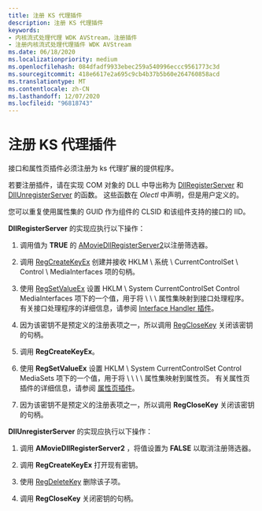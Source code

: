 ```yaml
---
title: 注册 KS 代理插件
description: 注册 KS 代理插件
keywords:
- 内核流式处理代理 WDK AVStream，注册插件
- 注册内核流式处理代理插件 WDK AVStream
ms.date: 06/18/2020
ms.localizationpriority: medium
ms.openlocfilehash: 084dfadf9933ebec259a540996eccc9561773c3d
ms.sourcegitcommit: 418e6617e2a695c9cb4b37b5b60e264760858acd
ms.translationtype: MT
ms.contentlocale: zh-CN
ms.lasthandoff: 12/07/2020
ms.locfileid: "96818743"
---
```

# <a name="registering-ks-proxy-plug-ins"></a>注册 KS 代理插件

接口和属性页插件必须注册为 ks 代理扩展的提供程序。

若要注册插件，请在实现 COM 对象的 DLL 中导出称为 [DllRegisterServer](/windows/win32/api/olectl/nf-olectl-dllregisterserver) 和 [DllUnregisterServer](/windows/win32/api/olectl/nf-olectl-dllunregisterserver) 的函数。 这些函数在 *Olectl* 中声明，但是用户定义的。

您可以重复使用属性集的 GUID 作为组件的 CLSID 和该组件支持的接口的 IID。

**DllRegisterServer** 的实现应执行以下操作：

1. 调用值为 **TRUE** 的 [AMovieDllRegisterServer2](/previous-versions//ms778973(v=vs.85))以注册筛选器。

1. 调用 [RegCreateKeyEx](/windows/win32/api/winreg/nf-winreg-regcreatekeyexa) 创建并接收 HKLM \\ 系统 \\ CurrentControlSet \\ Control \\ MediaInterfaces 项的句柄。

1. 使用 [RegSetValueEx](/windows/win32/api/winreg/nf-winreg-regsetvalueexa) 设置 HKLM \\ System CurrentControlSet Control MediaInterfaces 项下的一个值，用于将 \\ \\ \\ 属性集映射到接口处理程序。 有关接口处理程序的详细信息，请参阅 [Interface Handler 插件](interface-handler-plug-in.md)。

1. 因为该密钥不是预定义的注册表项之一，所以调用 [RegCloseKey](/windows/win32/api/winreg/nf-winreg-regclosekey) 关闭该密钥的句柄。

1. 调用 **RegCreateKeyEx**。

1. 使用 **RegSetValueEx** 设置 HKLM \\ System CurrentControlSet Control MediaSets 项下的一个值，用于将 \\ \\ \\ \\ 属性集映射到属性页。 有关属性页插件的详细信息，请参阅 [属性页插件](property-page-plug-in.md)。

1. 因为该密钥不是预定义的注册表项之一，所以调用 **RegCloseKey** 关闭该密钥的句柄。

**DllUnregisterServer** 的实现应执行以下操作：

1. 调用 **AMovieDllRegisterServer2** ，将值设置为 **FALSE** 以取消注册筛选器。

1. 调用 **RegCreateKeyEx** 打开现有密钥。

1. 使用 [RegDeleteKey](/windows/win32/api/winreg/nf-winreg-regdeletekeya) 删除该子项。

1. 调用 **RegCloseKey** 关闭密钥的句柄。
